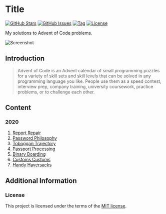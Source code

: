 <!--
Document variables:

Assigned:
<author> = Vikesh Ajith
<github_username> = SpikyClip

Unassigned (replace all with desired value):
<advent-of-code>
<screenshot_link>

-->

# Title

[![GitHub Stars](https://img.shields.io/github/stars/SpikyClip/advent-of-code.svg)](https://github.com/SpikyClip/advent-of-code/stargazers)
[![GitHub Issues](https://img.shields.io/github/issues/SpikyClip/advent-of-code.svg)](https://github.com/SpikyClip/advent-of-code/issues)
[![Tag](https://img.shields.io/github/v/tag/SpikyClip/advent-of-code)](https://github.com/SpikyClip/advent-of-code)
[![License](https://img.shields.io/github/license/SpikyClip/advent-of-code)](https://github.com/SpikyClip/advent-of-code/blob/master/LICENSE)

My solutions to Advent of Code problems.

![Screenshot](screenshot_link)

## Introduction

> Advent of Code is an Advent calendar of small programming puzzles for a
> variety of skill sets and skill levels that can be solved in any programming
> language you like. People use them as a speed contest, interview prep,
> company training, university coursework, practice problems, or to challenge
> each other.

## Content

### 2020

1. [Report Repair](2020\01_report_repair.py)
2. [Password Philosophy](2020\02_password_philosophy.py)
3. [Toboggan Trajectory](2020\03_toboggan_trajectory.py)
4. [Passport Processing](2020\04_passport_processing.py)
5. [Binary Boarding](2020\05_binary_boarding.py)
6. [Customs Customs](2020\06_customs_customs.py)
7. [Handy Haversacks](2020\07_handy_haversacks.py)

## Additional Information

### License

This project is licensed under the terms of the [MIT license](https://github.com/SpikyClip/advent-of-code/blob/master/LICENSE).